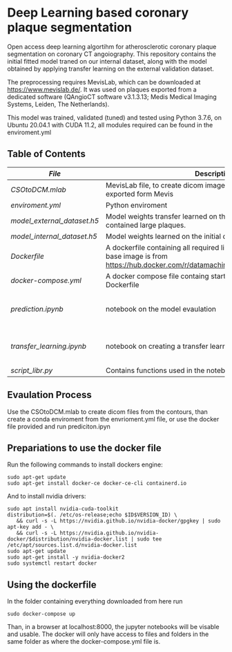 # Deep Learning based coronary plaque segmentation

Open access deep learning algortihm for atherosclerotic coronary plaque segmentation on coronary CT angoiography. This repository contains the initial fitted model traned on our internal dataset, along with the model obtained by applying transfer learning on the external validation dataset. 

The preprocessing requires MevisLab, which can be downloaded at https://www.mevislab.de/. It was used on plaques exported from a dedicated software (QAngioCT software v3.1.3.13; Medis Medical Imaging Systems, Leiden, The Netherlands).


This model was trained, validated (tuned) and tested using Python 3.7.6, on Ubuntu 20.04.1 with CUDA 11.2, all modules required can be found in the enviroment.yml

## Table of Contents
| *File* |Description|Input|
| ----------- | ----------- |----------- |
| *CSOtoDCM.mlab* | MevisLab file, to create dicom images from the Contour files exported form Mevis |CSO and DCM files form Medis |
| *enviroment.yml* | Python enviroment ||
| *model_external_dataset.h5* | Model weights transfer learned on the exteranl dataset, which contained large plaques. ||
| *model_internal_dataset.h5* | Model weights learned on the initial dataset ||
| *Dockerfile* | A dockerfile containing all required libraries for the notebooks, the base image is from https://hub.docker.com/r/datamachines/cudnn_tensorflow_opencv ||
| *docker-compose.yml* | A docker compose file containg startup information for the Dockerfile ||
| *prediction.ipynb* | notebook on the model evaulation |Model weights to load, output DCM files from CSOtoDCM.mlab|
| *transfer_learning.ipynb* | notebook on creating a transfer learning for a new dataset |Model weights to load, output DCM files from CSOtoDCM.mlab|
| *script_libr.py* | Contains functions used in the notebooks ||



## Evaulation Process
Use the CSOtoDCM.mlab to create dicom files from the contours, than create a conda enviroment from the envrioment.yml file, or use the docker file provided and run prediciton.ipyn

## Prepariations to use the docker file
Run the following commands to install dockers engine:
```
sudo apt-get update
sudo apt-get install docker-ce docker-ce-cli containerd.io
```
And to install nvidia drivers:
```
sudo apt install nvidia-cuda-toolkit
distribution=$(. /etc/os-release;echo $ID$VERSION_ID) \
   && curl -s -L https://nvidia.github.io/nvidia-docker/gpgkey | sudo apt-key add - \
   && curl -s -L https://nvidia.github.io/nvidia-docker/$distribution/nvidia-docker.list | sudo tee /etc/apt/sources.list.d/nvidia-docker.list
sudo apt-get update
sudo apt-get install -y nvidia-docker2
sudo systemctl restart docker
```
## Using the dockerfile
In the folder containing everything downloaded from here run 
```
sudo docker-compose up
```
Than, in a browser at localhost:8000, the jupyter notebooks will be visable and usable. The docker will only have access to files and folders in the same folder as where the docker-compose.yml file is.
